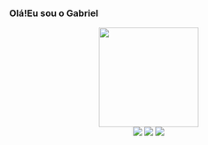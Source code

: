 ### Olá!Eu sou o Gabriel
<div align="center">
  <a href="https://github.com/Bielcmp">
  <img height="180em" src="https://github-readme-stats.vercel.app/api?username=Bielcmp&show_icons=true&theme=dark&include_all_commits=true&count_private=true"/>
</div>
<div align="center">
  <a href="https://www.youtube.com/@ghpinformatica/featured" target="_blank"><img src="https://img.shields.io/badge/YouTube-FF0000?style=for-the-badge&logo=youtube&logoColor=white" target="_blank"></a>
  <a href="https://www.instagram.com/biel_cmp/" target="_blank"><img src="https://img.shields.io/badge/-Instagram-%23E4405F?style=for-the-badge&logo=instagram&logoColor=white" target="_blank"></a>
  <a href="https://www.linkedin.com/in/gabriel-henrique-840195204/" target="_blank"><img src="https://img.shields.io/badge/-LinkedIn-%230077B5?style=for-the-badge&logo=linkedin&logoColor=white" target="_blank"></a> 
  
</div>
